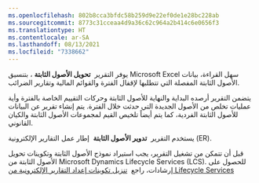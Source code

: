 ```yaml
---
ms.openlocfilehash: 802b8cca3bfdc58b259d9e22ef0de1e28bc228ab
ms.sourcegitcommit: 8773c31cceaa4d9a36c62c964a2b414c6e0656f3
ms.translationtype: HT
ms.contentlocale: ar-SA
ms.lasthandoff: 08/13/2021
ms.locfileid: "7338662"
---
```

يوفر التقرير  **تحويل الأصول الثابتة** ، بتنسيق Microsoft Excel سهل القراءة، بيانات الأصول الثابتة المفصلة التي تتطلبها لإقفال الفترة والقوائم المالية وتقارير الضرائب.

يتضمن التقرير أرصده البداية والنهاية للأصول الثابتة وحركات التقييم الخاصة بالفترة وأية عمليات تخلص من الأصول الجديدة التي حدثت خلال الفترة. يتم إنشاء تقرير عن البيانات للأصول الثابتة الفردية، كما يتم أيضاً تلخيص القيم لمجموعات الأصول الثابتة والكيان القانوني.

يستخدم التقرير  **تدوير الأصول الثابتة**  إطار عمل التقارير الإلكترونية (ER).

قبل أن تتمكن من تشغيل التقرير، يجب استيراد نموذج الأصول الثابتة وتكوينات تحويل الأصول الثابتة من Microsoft Dynamics Lifecycle Services (LCS). للحصول على إرشادات، راجع 
[تنزيل تكوينات إعداد التقارير الإلكترونية من Lifecycle Services](/dynamics365/fin-ops-core/dev-itpro/analytics/download-electronic-reporting-configuration-lcs/?azure-portal=true) 
